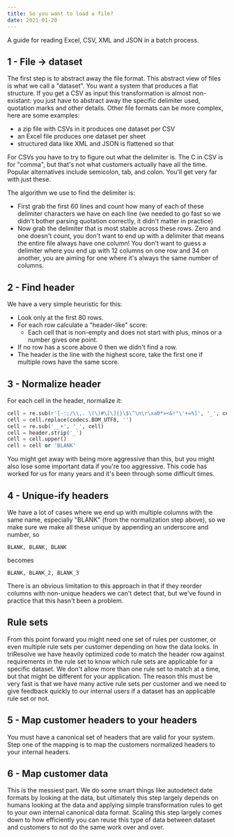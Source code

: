```yaml
---
title: So you want to load a file?
date: 2021-01-20 
---
```


A guide for reading Excel, CSV, XML and JSON in a batch process.


## 1 - File -> dataset

The first step is to abstract away the file format. This abstract view of files is what we call a "dataset". You want a system that produces a flat structure. If you get a CSV as input this transformation is almost non-existant: you just have to abstract away the specific delimiter used, quotation marks and other details. Other file formats can be more complex, here are some examples:

- a zip file with CSVs in it produces one dataset per CSV
- an Excel file produces one dataset per sheet
- structured data like XML and JSON is flattened so that 

For CSVs you have to try to figure out what the delimiter is. The C in CSV is for "comma", but that's not what customers actually have all the time. Popular alternatives include semicolon, tab, and colon. You'll get very far with just these.

The algorithm we use to find the delimiter is:

- First grab the first 60 lines and count how many of each of these delimiter characters we have on each line (we needed to go fast so we didn't bother parsing quotation correctly, it didn't matter in practice)
- Now grab the delimiter that is most stable across these rows. Zero and one doesn't count, you don't want to end up with a delimiter that means the entire file always have one column! You don't want to guess a delimiter where you end up with 12 columns on one row and 34 on another, you are aiming for one where it's always the same number of columns.

## 2 - Find header

We have a very simple heuristic for this: 

- Look only at the first 80 rows.
- For each row calculate a "header-like" score:
    - Each cell that is non-empty and does not start with plus, minos or a number gives one point.
- If no row has a score above 0 then we didn't find a row.
- The header is the line with the highest score, take the first one if multiple rows have the same score.

## 3 - Normalize header

For each cell in the header, normalize it:

```python
cell = re.sub(r'[-:;/\\,. \(\)#\[\]{}\$\^\n\r\xa0*><&!"\'+=%]', '_', cell)
cell = cell.replace(codecs.BOM_UTF8, '')
cell = re.sub('__+', '_', cell)
cell = header.strip('_')
cell = cell.upper()
cell = cell or 'BLANK'
```

You might get away with being more aggressive than this, but you might also lose some important data if you're too aggressive. This code has worked for us for many years and it's been through some difficult times.

## 4 - Unique-ify headers

We have a lot of cases where we end up with multiple columns with the same name, especially "BLANK" (from the normalization step above), so we make sure we make all these unique by appending an underscore and number, so 

    BLANK, BLANK, BLANK

becomes

    BLANK, BLANK_2, BLANK_3

There is an obvious limitation to this approach in that if they reorder columns with non-unique headers we can't detect that, but we've found in practice that this hasn't been a problem.

## Rule sets

From this point forward you might need one set of rules per customer, or even multiple rule sets per customer depending on how the data looks. In triResolve we have heavily optimized code to match the header row against requirements in the rule set to know which rule sets are applicable for a specific dataset. We don't allow more than one rule set to match at a time, but that might be different for your application. The reason this must be very fast is that we have many active rule sets per customer and we need to give feedback quickly to our internal users if a dataset has an applicable rule set or not.

## 5 - Map customer headers to your headers

You must have a canonical set of headers that are valid for your system. Step one of the mapping is to map the customers normalized headers to your internal headers.

## 6 - Map customer data

This is the messiest part. We do some smart things like autodetect date formats by looking at the data, but ultimately this step largely depends on humans looking at the data and applying simple transformation rules to get to your own internal canonical data format. Scaling this step largely comes down to how efficiently you can reuse this type of data between dataset and customers to not do the same work over and over.

